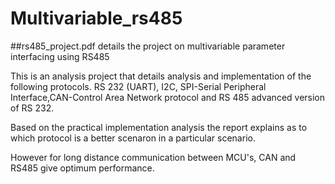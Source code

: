 # Multivariable_rs485
##rs485_project.pdf details the project on multivariable parameter interfacing using RS485


This is an analysis project that details analysis and implementation of the following protocols.
  RS 232 (UART), I2C, SPI-Serial Peripheral Interface,CAN-Control Area Network protocol and RS 485 advanced version of RS 232.
  
Based on the practical implementation analysis the report explains as to which protocol is a better scenaron in a particular scenario.

However for long distance communication between MCU's, CAN and RS485 give optimum performance.
  
  
